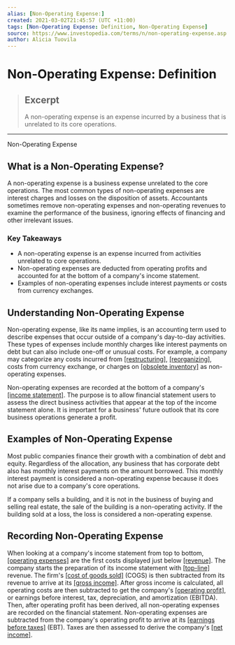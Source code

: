 ```yaml
---
alias: [Non-Operating Expense:]
created: 2021-03-02T21:45:57 (UTC +11:00)
tags: [Non-Operating Expense: Definition, Non-Operating Expense]
source: https://www.investopedia.com/terms/n/non-operating-expense.asp
author: Alicia Tuovila
---
```


# Non-Operating Expense: Definition

> ## Excerpt
> A non-operating expense is an expense incurred by a business that is unrelated to its core operations.

---

Non-Operating Expense
## What is a Non-Operating Expense?

A non-operating expense is a business expense unrelated to the core operations. The most common types of non-operating expenses are interest charges and losses on the disposition of assets. Accountants sometimes remove non-operating expenses and non-operating revenues to examine the performance of the business, ignoring effects of financing and other irrelevant issues.

### Key Takeaways

-   A non-operating expense is an expense incurred from activities unrelated to core operations.
-   Non-operating expenses are deducted from operating profits and accounted for at the bottom of a company's income statement.
-   Examples of non-operating expenses include interest payments or costs from currency exchanges.

## Understanding Non-Operating Expense

Non-operating expense, like its name implies, is an accounting term used to describe expenses that occur outside of a company's day-to-day activities. These types of expenses include monthly charges like interest payments on debt but can also include one-off or unusual costs. For example, a company may categorize any costs incurred from [[restructuring]](https://www.investopedia.com/terms/r/restructuring.asp), [[reorganizing]](https://www.investopedia.com/terms/r/reorganization.asp), costs from currency exchange, or charges on [[obsolete inventory]](https://www.investopedia.com/terms/o/obsoleteinventory.asp) as non-operating expenses.

Non-operating expenses are recorded at the bottom of a company's [[income statement]](https://www.investopedia.com/terms/i/incomestatement.asp). The purpose is to allow financial statement users to assess the direct business activities that appear at the top of the income statement alone. It is important for a business' future outlook that its core business operations generate a profit.

## Examples of Non-Operating Expense

Most public companies finance their growth with a combination of debt and equity. Regardless of the allocation, any business that has corporate debt also has monthly interest payments on the amount borrowed. This monthly interest payment is considered a non-operating expense because it does not arise due to a company's core operations.

If a company sells a building, and it is not in the business of buying and selling real estate, the sale of the building is a non-operating activity. If the building sold at a loss, the loss is considered a non-operating expense.

## Recording Non-Operating Expense

When looking at a company's income statement from top to bottom, [[operating expenses]](https://www.investopedia.com/terms/o/operating_expense.asp) are the first costs displayed just below [[revenue]](https://www.investopedia.com/terms/r/revenue.asp). The company starts the preparation of its income statement with [[top-line]](https://www.investopedia.com/terms/t/topline.asp) revenue. The firm's [[cost of goods sold]](https://www.investopedia.com/terms/c/cogs.asp) (COGS) is then subtracted from its revenue to arrive at its [[gross income]](https://www.investopedia.com/terms/g/grossincome.asp). After gross income is calculated, all operating costs are then subtracted to get the company's [[operating profit]](https://www.investopedia.com/terms/o/operating_profit.asp), or earnings before interest, tax, depreciation, and amortization (EBITDA). Then, after operating profit has been derived, all non-operating expenses are recorded on the financial statement. Non-operating expenses are subtracted from the company's operating profit to arrive at its [[earnings before taxes]](https://www.investopedia.com/terms/e/ebt.asp) (EBT). Taxes are then assessed to derive the company's [[net income]](https://www.investopedia.com/terms/n/netincome.asp).

